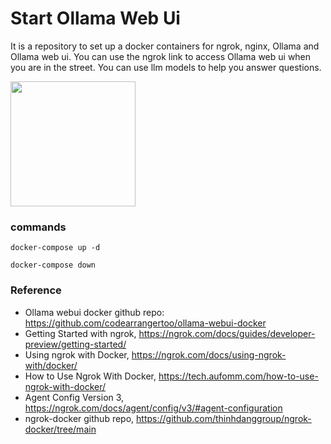 # Start Ollama Web Ui

It is a repository to set up a docker containers for ngrok, nginx, Ollama and Ollama web ui. 
You can use the ngrok link to access Ollama web ui when you are in the street. You can use llm models to help you answer questions.

<img src="assets/imgs/ollama_webui.jpg" width="200"/>

### commands
```
docker-compose up -d
```

```
docker-compose down
```

### Reference
- Ollama webui docker github repo: https://github.com/codearrangertoo/ollama-webui-docker
- Getting Started with ngrok, https://ngrok.com/docs/guides/developer-preview/getting-started/
- Using ngrok with Docker, https://ngrok.com/docs/using-ngrok-with/docker/
- How to Use Ngrok With Docker, https://tech.aufomm.com/how-to-use-ngrok-with-docker/
- Agent Config Version 3, https://ngrok.com/docs/agent/config/v3/#agent-configuration
- ngrok-docker github repo, https://github.com/thinhdanggroup/ngrok-docker/tree/main